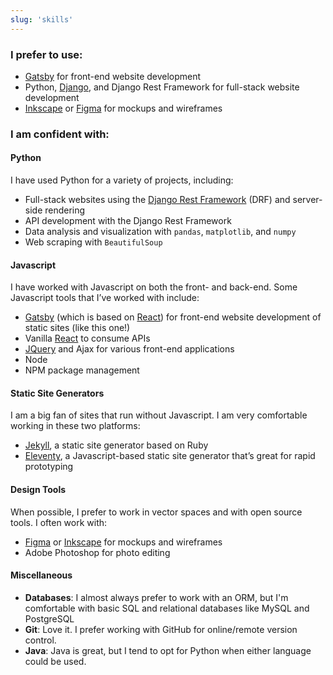 ```yaml
---
slug: 'skills'
---
```


### I prefer to use:

- [Gatsby](gatsbyjs.org) for front-end website development
- Python, [Django](https://www.djangoproject.com/), and Django Rest Framework for full-stack website development
- [Inkscape](https://inkscape.org/) or [Figma](https://www.figma.com/) for mockups and wireframes

### I am confident with:

#### Python

I have used Python for a variety of projects, including:

- Full-stack websites using the [Django Rest Framework](https://www.django-rest-framework.org/)
  (DRF) and server-side rendering
- API development with the Django Rest Framework
- Data analysis and visualization with `pandas`, `matplotlib`, and `numpy`
- Web scraping with `BeautifulSoup`

#### Javascript

I have worked with Javascript on both the front- and back-end. Some Javascript tools that I’ve worked with include:

- [Gatsby](gatsbyjs.org) (which is based on [React](https://reactjs.org/)) for front-end website development of static sites (like this one!)
- Vanilla [React](https://reactjs.org/) to consume APIs
- [JQuery](https://jquery.com/) and Ajax for various front-end applications
- Node
- NPM package management

#### Static Site Generators

I am a big fan of sites that run without Javascript. I am very comfortable working in these two platforms:

- [Jekyll](https://jekyllrb.com/), a static site generator based on Ruby
- [Eleventy](https://www.11ty.dev/), a Javascript-based static site generator that’s great for rapid prototyping

#### Design Tools

When possible, I prefer to work in vector spaces and with open source tools. I often work with:

- [Figma](https://www.figma.com/) or [Inkscape](https://inkscape.org/) for mockups and wireframes
- Adobe Photoshop for photo editing

#### Miscellaneous

- **Databases**: I almost always prefer to work with an ORM, but I'm comfortable with basic
  SQL and relational databases like MySQL and PostgreSQL
- **Git**: Love it. I prefer working with GitHub for online/remote version control.
- **Java**: Java is great, but I tend to opt for Python when either language could be used.
